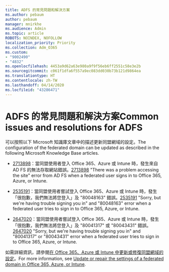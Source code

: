 ```yaml
---
title: ADFS 的常見問題和解決方案
ms.author: pebaum
author: pebaum
manager: mnirkhe
ms.audience: Admin
ms.topic: article
ROBOTS: NOINDEX, NOFOLLOW
localization_priority: Priority
ms.collection: Adm_O365
ms.custom:
- "9002490"
- "4832"
ms.openlocfilehash: 4453a9d62a63e980a9f9f56eb6ff2551c58e3e2b
ms.sourcegitcommit: c061f1dfa6f557a9ec083dd030b73b121d9864ea
ms.translationtype: HT
ms.contentlocale: zh-TW
ms.lasthandoff: 04/14/2020
ms.locfileid: "43286471"
---
```

# <a name="common-issues-and-resolutions-for-adfs"></a><span data-ttu-id="24df8-102">ADFS 的常見問題和解決方案</span><span class="sxs-lookup"><span data-stu-id="24df8-102">Common issues and resolutions for ADFS</span></span>

<span data-ttu-id="24df8-103">可以按照以下 Microsoft 知識庫文章中的描述更新同盟網域的設定。</span><span class="sxs-lookup"><span data-stu-id="24df8-103">The configuration of the federated domain can be updated as described in the following Microsoft Knowledge Base articles.</span></span>

- <span data-ttu-id="24df8-104">[2713898](https://support.microsoft.com/help/2713898)：當同盟使用者登入 Office 365、Azure 或 Intune 時，發生來自 AD FS 的無法存取網站錯誤。</span><span class="sxs-lookup"><span data-stu-id="24df8-104">[2713898](https://support.microsoft.com/help/2713898)  "There was a problem accessing the site" error from AD FS when a federated user signs in to Office 365, Azure, or Intune.</span></span>

- <span data-ttu-id="24df8-105">[2535191](https://support.microsoft.com/help/2535191)：當同盟使用者嘗試登入 Office 365、Azure 或 Intune 時，發生「很抱歉，我們無法將您登入」及 "80048163" 錯誤。</span><span class="sxs-lookup"><span data-stu-id="24df8-105">[2535191](https://support.microsoft.com/help/2535191) "Sorry, but we're having trouble signing you in" and "80048163" error when a federated user tries to sign in to Office 365, Azure, or Intune.</span></span>

- <span data-ttu-id="24df8-106">[2647020](https://support.microsoft.com/help/2647020)：當同盟使用者嘗試登入 Office 365、Azure 或 Intune 時，發生「很抱歉，我們無法將您登入」及 "80041317" 或 "80043431" 錯誤。</span><span class="sxs-lookup"><span data-stu-id="24df8-106">[2647020](https://support.microsoft.com/help/2647020)   "Sorry, but we're having trouble signing you in" and "80041317" or "80043431" error when a federated user tries to sign in to Office 365, Azure, or Intune.</span></span>

<span data-ttu-id="24df8-107">如需詳細資訊，請參閱[在 Office 365、Azure 或 Intune 中更新或修復同盟網域的設定](https://docs.microsoft.com/zh-TW/office365/troubleshoot/active-directory/update-federated-domain-office-365)。</span><span class="sxs-lookup"><span data-stu-id="24df8-107">For more information, see [Update or repair the settings of a federated domain in Office 365, Azure, or Intune](https://docs.microsoft.com/zh-TW/office365/troubleshoot/active-directory/update-federated-domain-office-365).</span></span>
